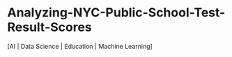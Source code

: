 # Analyzing-NYC-Public-School-Test-Result-Scores
[AI | Data Science | Education | Machine Learning] 
